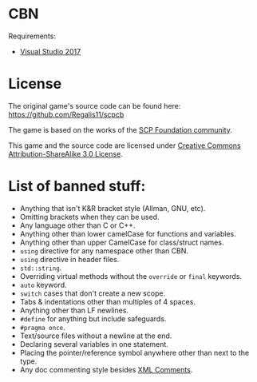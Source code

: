 # CBN

Requirements:
* [Visual Studio 2017][vs2017]

# License

The original game's source code can be found here: https://github.com/Regalis11/scpcb

The game is based on the works of the [SCP Foundation community][scp-wiki].

This game and the source code are licensed under [Creative Commons Attribution-ShareAlike 3.0 License][cc3.0].

# List of banned stuff:

* Anything that isn't K&R bracket style (Allman, GNU, etc).
* Omitting brackets when they can be used.
* Any language other than C or C++.
* Anything other than lower camelCase for functions and variables.
* Anything other than upper CamelCase for class/struct names.
* `using` directive for any namespace other than CBN.
* `using` directive in header files.
* `std::string`.
* Overriding virtual methods without the `override` or `final` keywords.
* `auto` keyword.
* `switch` cases that don't create a new scope.
* Tabs & indentations other than multiples of 4 spaces.
* Anything other than LF newlines.
* `#define` for anything but include safeguards.
* `#pragma once`.
* Text/source files without a newline at the end.
* Declaring several variables in one statement.
* Placing the pointer/reference symbol anywhere other than next to the type.
* Any doc commenting style besides [XML Comments][xmldoc].

[vs2017]: https://visualstudio.microsoft.com/vs/
[scp-wiki]: http://www.scp-wiki.net/
[cc3.0]: http://creativecommons.org/licenses/by-sa/3.0/
[xmldoc]: https://www.stack.nl/~dimitri/doxygen/manual/xmlcmds.html
